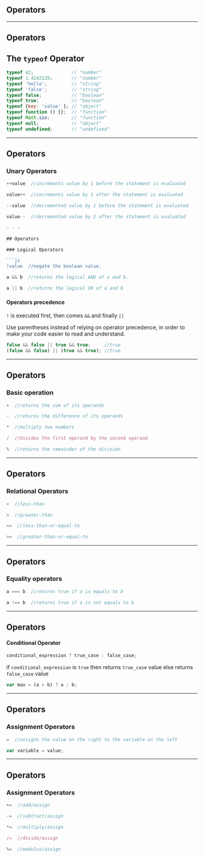 ## Operators

- - -

## Operators

## The `typeof` Operator

```js
typeof 42;              // "number"
typeof 1.4142135;       // "number"
typeof 'hello';         // "string"
typeof 'false';         // "string"
typeof false;           // "boolean"
typeof true;            // "boolean"
typeof {key: 'value' }; // "object"
typeof function () {};  // "function"
typeof Math.sin;        // "function"
typeof null;            // "object"
typeof undefined;       // "undefined"
```

- - -

## Operators

### Unary Operators

```js
++value  //increments value by 1 before the statement is evaluated
```

```js
value++  //increments value by 1 after the statement is evaluated
```

```js
--value  //decremented value by 1 before the statement is evaluated
```

```js
value--  //decremented value by 1 after the statement is evaluated

- - -

## Operators

### Logical Operators

```js
!value  //negate the boolean value.
```

```js
a && b  //returns the logical AND of a and b.
```

```js
a || b  //returns the logical OR of a and b
```

#### Operators precedence

`!` is executed first, then comes `&&` and finally `||`

Use parentheses instead of relying on operator precedence,
in order to make your code easier to read and understand.

```js
false && false || true && true;     //true
(false && false) || (true && true); //true
```

- - -

## Operators

### Basic operation

```js
+  //returns the sum of its operands
```

```js
-  //returns the difference of its operands
```

```js
*  //multiply two numbers
```

```js
/  //divides the first operand by the second operand
```

```js
%  //returns the remainder of the division
```

- - -

## Operators

### Relational Operators

```js
<  //less-than
```

```js
>  //greater-than
```

```js
<=  //less-than-or-equal-to
```

```js
>=  //greater-than-or-equal-to
```

- - -

## Operators

### Equality operators


```js
a === b  //returns true if a is equals to b
```

```js
a !== b  //returns true if a is not equals to b
```

- - -

## Operators

#### Conditional Operator

```js
conditional_expression ? true_case : false_case;
```

if `conditional_expression` is `true`
then returns `true_case` value
else returns `false_case` value

```js
var max = (a > b) ? a : b;
```

- - -

## Operators

### Assignment Operators

```js
=  //assigns the value on the right to the variable on the left
```

```js
var variable = value;
```

- - -

## Operators

### Assignment Operators

```js
+=  //add/assign
```

```js
-=  //subtract/assign
```

```js
*=  //multiply/assign
```

```js
/=  //divide/assign
```

```js
%=  //modulus/assign
```

